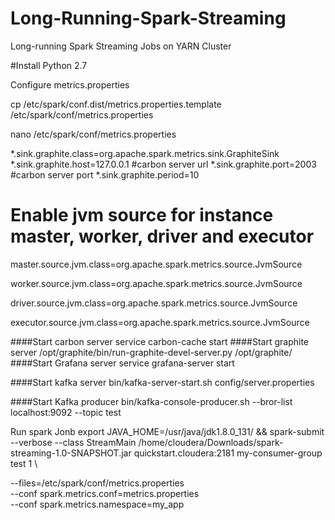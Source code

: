 # Long-Running-Spark-Streaming
Long-running Spark Streaming Jobs on YARN Cluster


#Install Python 2.7




Configure metrics.properties

cp /etc/spark/conf.dist/metrics.properties.template /etc/spark/conf/metrics.properties

nano /etc/spark/conf/metrics.properties

*.sink.graphite.class=org.apache.spark.metrics.sink.GraphiteSink
*.sink.graphite.host=127.0.0.1 #carbon server url
*.sink.graphite.port=2003 #carbon server port
*.sink.graphite.period=10

# Enable jvm source for instance master, worker, driver and executor
master.source.jvm.class=org.apache.spark.metrics.source.JvmSource

worker.source.jvm.class=org.apache.spark.metrics.source.JvmSource

driver.source.jvm.class=org.apache.spark.metrics.source.JvmSource

executor.source.jvm.class=org.apache.spark.metrics.source.JvmSource


####Start carbon server
service carbon-cache start
####Start graphite server
/opt/graphite/bin/run-graphite-devel-server.py /opt/graphite/
####Start Grafana server
service grafana-server start

####Start kafka server
bin/kafka-server-start.sh config/server.properties

####Start Kafka producer
bin/kafka-console-producer.sh --bror-list localhost:9092 --topic test

Run spark Jonb
export JAVA_HOME=/usr/java/jdk1.8.0_131/ && spark-submit \
--verbose --class StreamMain /home/cloudera/Downloads/spark-streaming-1.0-SNAPSHOT.jar quickstart.cloudera:2181 my-consumer-group test 1 \

--files=/etc/spark/conf/metrics.properties \
--conf spark.metrics.conf=metrics.properties \
--conf spark.metrics.namespace=my_app

